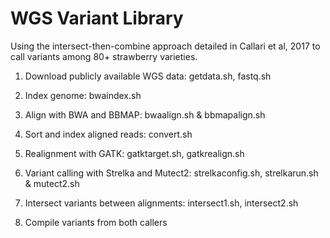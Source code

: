 # WGS Variant Library

Using the intersect-then-combine approach detailed in Callari et al, 2017 to call variants among 80+ strawberry varieties. 

1. Download publicly available WGS data: getdata.sh, fastq.sh

2. Index genome: bwaindex.sh

3. Align with BWA and BBMAP: bwaalign.sh & bbmapalign.sh

4. Sort and index aligned reads: convert.sh

5. Realignment with GATK: gatktarget.sh, gatkrealign.sh

6. Variant calling with Strelka and Mutect2: strelkaconfig.sh, strelkarun.sh & mutect2.sh

7. Intersect variants between alignments: intersect1.sh, intersect2.sh

8. Compile variants from both callers
